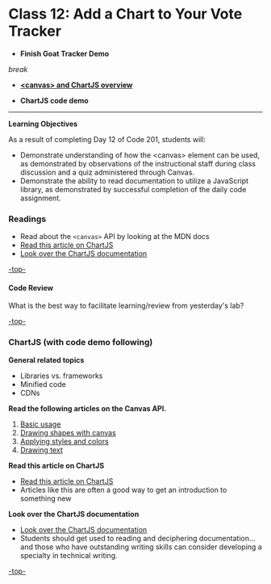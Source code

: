 # Class 12: Add a Chart to Your Vote Tracker

<a id="top"></a>
- **Finish Goat Tracker Demo**

*break*

- **[\<canvas> and ChartJS overview](#chartjs)**

- **ChartJS code demo**

---

 **Learning Objectives**

 As a result of completing Day 12 of Code 201, students will:

 - Demonstrate understanding of how the \<canvas> element can be used, as demonstrated by observations of the instructional staff during class discussion and a quiz administered through Canvas.
 - Demonstrate the ability to read documentation to utilize a JavaScript library, as demonstrated by successful completion of the daily code assignment.

### Readings

- Read about the `<canvas>` API by looking at the MDN docs
- [Read this article on ChartJS](http://www.webdesignerdepot.com/2013/11/easily-create-stunning-animated-charts-with-chart-js/)
- [Look over the ChartJS documentation](http://www.chartjs.org/docs/)

[-top-](#top)

<a id="codereview"></a>
#### Code Review

What is the best way to facilitate learning/review from yesterday's lab?

[-top-](#top)

<a id="chartjs"></a>
### ChartJS (with code demo following)

**General related topics**

- Libraries vs. frameworks
- Minified code
- CDNs

**Read the following articles on the Canvas API.**

1. [Basic usage](https://developer.mozilla.org/en-US/docs/Web/API/Canvas_API/Tutorial/Basic_usage)
2. [Drawing shapes with canvas](https://developer.mozilla.org/en-US/docs/Web/API/Canvas_API/Tutorial/Drawing_shapes)
3. [Applying styles and colors](https://developer.mozilla.org/en-US/docs/Web/API/Canvas_API/Tutorial/Applying_styles_and_colors)
4. [Drawing text](https://developer.mozilla.org/en-US/docs/Web/API/Canvas_API/Tutorial/Drawing_text)

**Read this article on ChartJS**

- [Read this article on ChartJS](http://www.webdesignerdepot.com/2013/11/easily-create-stunning-animated-charts-with-chart-js/)
- Articles like this are often a good way to get an introduction to something new

**Look over the ChartJS documentation**

- [Look over the ChartJS documentation](http://www.chartjs.org/docs/)
- Students should get used to reading and deciphering documentation... and those who have outstanding writing skills can consider developing a specialty in technical writing.

[-top-](#top)
